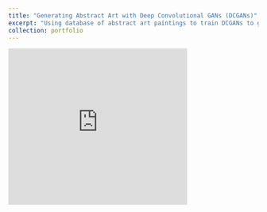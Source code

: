 ```yaml
---
title: "Generating Abstract Art with Deep Convolutional GANs (DCGANs)"
excerpt: "Using database of abstract art paintings to train DCGANs to generate (beautiful) shapes and colours"
collection: portfolio
---
```


<iframe width="360" height="315" src="https://www.youtube.com/embed/d0goVAkcjT0" frameborder="0" allowfullscreen></iframe>
